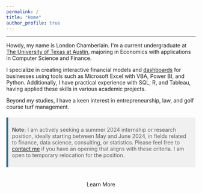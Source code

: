 ```yaml
---
permalink: /
title: "Home"
author_profile: true
---
```

------

Howdy, my name is London Chamberlain. I'm a current undergraduate at [The University of Texas at Austin](https://www.utexas.edu/), majoring in Economics with applications in Computer Science and Finance. 

I specialize in creating interactive financial models and [dashboards](https://chamberlainlondon.github.io/portfolio/portfolio-2/) for businesses using tools such as Microsoft Excel with VBA, Power BI, and Python. Additionally, I have practical experience with SQL, R, and Tableau, having applied these skills in various academic projects.

Beyond my studies, I have a keen interest in entrepreneurship, law, and golf course turf management.

<style>
  blockquote {
    padding: 10px;
    background-color: #f0f0f0;
    border-left: 5px solid #31708f;
    margin: 20px 0;
  }
</style>
> **Note:** I am actively seeking a summer 2024 internship or research position, ideally starting between May and June 2024, in fields related to finance, data science, consulting, or statistics. Please feel free to [contact me](https://chamberlainlondon.github.io/contact/) if you have an opening that aligns with these criteria. I am open to temporary relocation for the position.
<br>

<div style="text-align:center;">
    <a href="/about/" class="btn" style="text-decoration: none;">Learn More</a>
</div>
